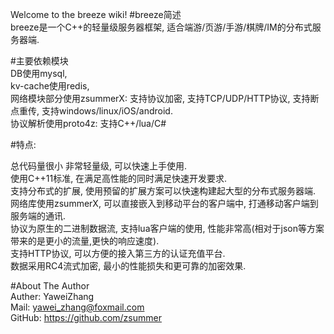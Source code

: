 Welcome to the breeze wiki!
#breeze简述  
breeze是一个C++的轻量级服务器框架, 适合端游/页游/手游/棋牌/IM的分布式服务器端.  
  
#主要依赖模块  
DB使用mysql,   
kv-cache使用redis,   
网络模块部分使用zsummerX: 支持协议加密, 支持TCP/UDP/HTTP协议, 支持断点重传, 支持windows/linux/iOS/android.    
协议解析使用proto4z: 支持C++/lua/C#  

  
#特点:    
  
总代码量很小 非常轻量级, 可以快速上手使用.  
使用C++11标准, 在满足高性能的同时满足快速开发要求.  
支持分布式的扩展, 使用预留的扩展方案可以快速构建起大型的分布式服务器端.  
网络库使用zsummerX, 可以直接嵌入到移动平台的客户端中, 打通移动客户端到服务端的通讯.  
协议为原生的二进制数据流, 支持lua客户端的使用, 性能非常高(相对于json等方案带来的是更小的流量,更快的响应速度).  
支持HTTP协议, 可以方便的接入第三方的认证充值平台.  
数据采用RC4流式加密, 最小的性能损失和更可靠的加密效果.  

#About The Author  
Auther: YaweiZhang  
Mail: yawei_zhang@foxmail.com  
GitHub: https://github.com/zsummer  
  
